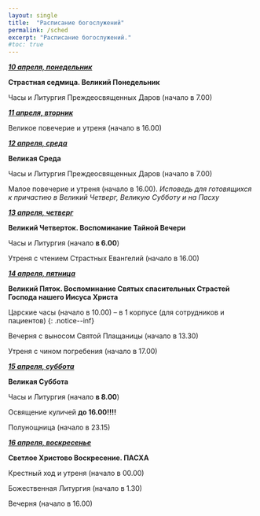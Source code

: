 ```yaml
---
layout: single
title:  "Расписание богослужений"
permalink: /sched
excerpt: "Расписание богослужений."
#toc: true
---
```


**_<span style="text-decoration:underline;">10 апреля, понедельник</span>_**

**Страстная седмица. Великий Понедельник**

Часы и Литургия Преждеосвященных Даров (начало в 7.00)

**_<span style="text-decoration:underline;">11 апреля, вторник</span>_**

Великое повечерие и утреня (начало в 16.00)

**_<span style="text-decoration:underline;">12 апреля, среда</span>_**

**Великая Среда**

Часы и Литургия Преждеосвященных Даров (начало в 7.00)

Малое повечерие и утреня (начало в 16.00). 
 _Исповедь для готовящихся к причастию в Великий Четверг, Великую Субботу и на Пасху_

**_<span style="text-decoration:underline;">13 апреля, четверг</span>_**

**Великий Четверток. Воспоминание Тайной Вечери**

Часы и Литургия (начало **в 6.00**)

Утреня с чтением Страстных Евангелий (начало в 16.00)

**_<span style="text-decoration:underline;">14 апреля, пятница</span>_**

**Великий Пяток. Воспоминание Святых спасительных Страстей Господа нашего Иисуса Христа**

Царские часы (начало в 10.00) – в 1 корпусе (для сотрудников и пациентов)
{: .notice--inf} 

Вечерня с выносом Святой Плащаницы (начало в 13.30)

Утреня с чином погребения (начало в 17.00)

**_<span style="text-decoration:underline;">15 апреля, суббота</span>_**

**Великая Суббота**

Часы и Литургия (начало **в 8.00**)

Освящение куличей **до 16.00!!!!**

Полунощница (начало в 23.15)

**_<span style="text-decoration:underline;">16 апреля, воскресенье</span>_**

**Светлое Христово Воскресение. ПАСХА**

Крестный ход и утреня (начало в 00.00)

Божественная Литургия (начало в 1.30)

Вечерня (начало в 16.00)
